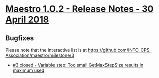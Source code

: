
# [Maestro 1.0.2 - Release Notes - 30 April 2018](https://github.com/INTO-CPS-Association/maestro/milestone/3)

## Bugfixes

Please note that the interactive list is at <https://github.com/INTO-CPS-Association/maestro/milestone/3>
* [#3 closed - Variable step: Too small GetMaxStepSize results in maximum used](https://github.com/INTO-CPS-Association/maestro/issues/3)
